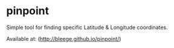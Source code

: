 pinpoint
========

Simple tool for finding specific Latitude &amp; Longitude coordinates.

Available at: (http://bleege.github.io/pinpoint/)
